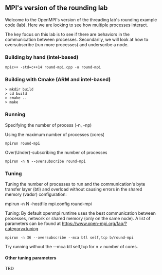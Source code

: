 ## MPI's version of the rounding lab

Welcome to the OpenMPI's version of the threading lab's rounding
example code (lab). Here we are looking to see how multiple processes
interact.

The key focus on this lab is to see if there are behaviors in the 
communication between processes. Secondarily, we will look at how
to oversubscribe (run more processes) and underscribe a node.

### Building by hand (intel-based)

```
mpic++ -std=c++14 round-mpi.cpp -o round-mpi
```

### Building with Cmake (ARM and intel-based)

```
> mkdir build
> cd build
> cmake ..
> make
```

### Running

Specifying the number of process (-n, -np)

Using the maximum number of processes (cores)

```
mpirun round-mpi
```

Over(Under)-subscribing the number of processes

```
mpirun -n N --oversubscribe round-mpi
```

### Tuning

Tuning the number of processes to run and the communication's byte transfer 
layer (btl) and overload without causing errors in the shared memory (vador)
configuration:

mpirun -n N  -hostfile mpi.config round-mpi

Tuning:
By default openmpi runtime uses the best communication between processes,
network or shared memory (only on the same node). A list of parameters
can be found at https://www.open-mpi.org/faq/?category=tuning

```
mpirun -n 36 --oversubscribe --mca btl self,tcp b/round-mpi
```

Try running without the --mca btl self,tcp for n > number of cores.


#### Other tuning parameters

TBD

